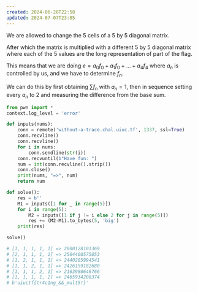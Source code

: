 ```yaml
---
created: 2024-06-28T22:58
updated: 2024-07-07T23:05
---
```


We are allowed to change the 5 cells of a 5 by 5 diagonal matrix.

After which the matrix is multiplied with a different 5 by 5 diagonal matrix where each of the 5 values are the long representation of part of the flag.

This means that we are doing $e=a_0f_0+a_1f_0+\dots+a_4f_4$ where $a_n$ is controlled by us, and we have to determine $f_n$.

We can do this by first obtaining $\sum f_n$ with $a_n=1$, then in sequence setting every $a_n$ to 2 and measuring the difference from the base sum.

```python
from pwn import *
context.log_level = 'error'

def inputs(nums):
    conn = remote('without-a-trace.chal.uiuc.tf', 1337, ssl=True)
    conn.recvline()
    conn.recvline()
    for i in nums:
        conn.sendline(str(i))
    conn.recvuntil(b"Have fun: ")
    num = int(conn.recvline().strip())
    conn.close()
    print(nums, "=>", num)
    return num

def solve():
    res = b''
    M1 = inputs([1 for _ in range(5)])
    for i in range(5):
        M2 = inputs([1 if j != i else 2 for j in range(5)])
        res += (M2-M1).to_bytes(5, 'big')
    print(res)

solve()

# [1, 1, 1, 1, 1] => 2000128101369
# [2, 1, 1, 1, 1] => 2504408575853
# [1, 2, 1, 1, 1] => 2440285994541
# [1, 1, 2, 1, 1] => 2426159182680
# [1, 1, 1, 2, 1] => 2163980646766
# [1, 1, 1, 1, 2] => 2465934208374
# b'uiuctf{tr4c1ng_&&_mult5!}'
```

